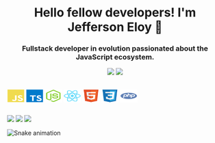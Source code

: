 <h1 align="center">Hello fellow developers! I'm Jefferson Eloy 👋</h1>
<h3 align="center">Fullstack developer in evolution passionated about the JavaScript ecosystem.</h3>

<p align="center">
  <img src="https://github-readme-stats.vercel.app/api?username=jeffeloy&show_icons=true&count_private=true&theme=tokyonight&icon_color=8257e5&title_color=8257e5&text_color=a8fdf6" /> 
  <img src="https://github-readme-stats.vercel.app/api/top-langs/?username=jeffeloy&layout=compact&theme=tokyonight&title_color=8257e5&text_color=a8fdf6" /> 
</p>

<div style="display: inline_block"><br>
  <img align="center" alt="Jeff-Js" height="30" width="40" src="https://raw.githubusercontent.com/devicons/devicon/master/icons/javascript/javascript-plain.svg">
  <img align="center" alt="Jeff-Ts" height="30" width="40" src="https://raw.githubusercontent.com/devicons/devicon/master/icons/typescript/typescript-plain.svg">
  <img align="center" alt="Jeff-Node" height="30" width="40" src="https://raw.githubusercontent.com/devicons/devicon/master/icons/nodejs/nodejs-plain.svg">
  <img align="center" alt="Jeff-React" height="30" width="40" src="https://raw.githubusercontent.com/devicons/devicon/master/icons/react/react-original.svg">
  <img align="center" alt="Jeff-HTML" height="30" width="40" src="https://raw.githubusercontent.com/devicons/devicon/master/icons/html5/html5-original.svg">
  <img align="center" alt="Jeff-CSS" height="30" width="40" src="https://raw.githubusercontent.com/devicons/devicon/master/icons/css3/css3-original.svg">
  <img align="center" alt="Jeff-PHP" height="30" width="40" src="https://raw.githubusercontent.com/devicons/devicon/master/icons/php/php-plain.svg">
</div>

  ##
  
<div>
  <a href="https://github.com/jeffeloy" target="_blank"><img src="https://img.shields.io/badge/GitHub-100000?style=for-the-badge&logo=github&logoColor=white"         target="_blank"></a> 
  <a href = "mailto:contatojeloydev@gmail.com"><img src="https://img.shields.io/badge/-Gmail-%23333?style=for-the-badge&logo=gmail&logoColor=white" target="_blank"></a>
  <a href="https://www.linkedin.com/in/jefferson-eloy/" target="_blank"><img src="https://img.shields.io/badge/-LinkedIn-%230077B5?style=for-the-badge&logo=linkedin&logoColor=white" target="_blank"></a> 
  
  
  ![Snake animation](https://github.com/jeffeloy/jeffeloy/blob/output/github-contribution-grid-snake.svg)  
</div>

